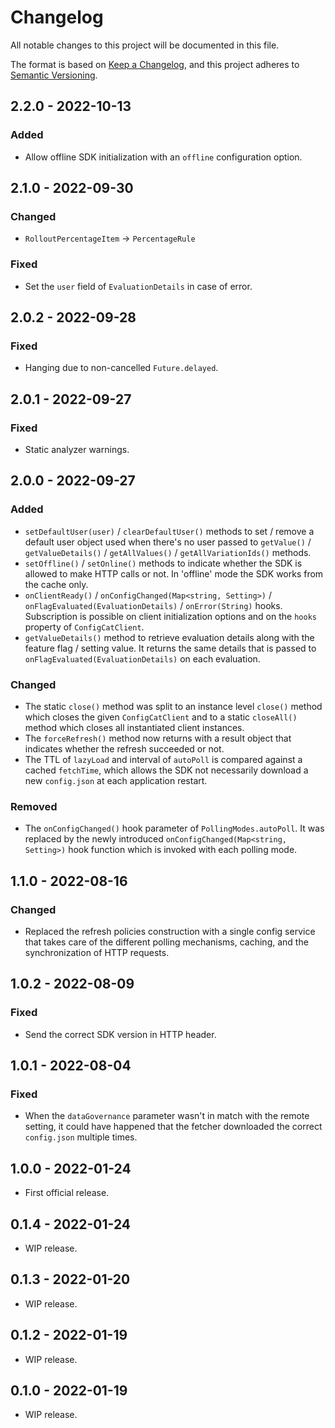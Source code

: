 # Changelog
All notable changes to this project will be documented in this file.

The format is based on [Keep a Changelog](https://keepachangelog.com/en/1.0.0/),
and this project adheres to [Semantic Versioning](https://semver.org/spec/v2.0.0.html).

## 2.2.0 - 2022-10-13
### Added
- Allow offline SDK initialization with an `offline` configuration option.

## 2.1.0 - 2022-09-30
### Changed
- `RolloutPercentageItem` -> `PercentageRule`

### Fixed
- Set the `user` field of `EvaluationDetails` in case of error.

## 2.0.2 - 2022-09-28
### Fixed
- Hanging due to non-cancelled `Future.delayed`.

## 2.0.1 - 2022-09-27
### Fixed
- Static analyzer warnings.

## 2.0.0 - 2022-09-27
### Added
- `setDefaultUser(user)` / `clearDefaultUser()` methods to set / remove a default user object used when there's no user passed to `getValue()` / `getValueDetails()` / `getAllValues()` / `getAllVariationIds()` methods.
- `setOffline()` / `setOnline()` methods to indicate whether the SDK is allowed to make HTTP calls or not. In 'offline' mode the SDK works from the cache only.
- `onClientReady()` / `onConfigChanged(Map<string, Setting>)` / `onFlagEvaluated(EvaluationDetails)` / `onError(String)` hooks. Subscription is possible on client initialization options and on the `hooks` property of `ConfigCatClient`.
- `getValueDetails()` method to retrieve evaluation details along with the feature flag / setting value. It returns the same details that is passed to `onFlagEvaluated(EvaluationDetails)` on each evaluation. 

### Changed
- The static `close()` method was split to an instance level `close()` method which closes the given `ConfigCatClient` and to a static `closeAll()` method which closes all instantiated client instances.
- The `forceRefresh()` method now returns with a result object that indicates whether the refresh succeeded or not.
- The TTL of `lazyLoad` and interval of `autoPoll` is compared against a cached `fetchTime`, which allows the SDK not necessarily download a new `config.json` at each application restart.

### Removed
- The `onConfigChanged()` hook parameter of `PollingModes.autoPoll`. It was replaced by the newly introduced `onConfigChanged(Map<string, Setting>)` hook function which is invoked with each polling mode. 

## 1.1.0 - 2022-08-16
### Changed
- Replaced the refresh policies construction with a single config service that takes care of the different polling mechanisms, caching, and the synchronization of HTTP requests.

## 1.0.2 - 2022-08-09
### Fixed
- Send the correct SDK version in HTTP header.

## 1.0.1 - 2022-08-04
### Fixed
- When the `dataGovernance` parameter wasn't in match with the remote setting, it could have happened that the fetcher downloaded the correct `config.json` multiple times.  

## 1.0.0 - 2022-01-24
- First official release.

## 0.1.4 - 2022-01-24
- WIP release.

## 0.1.3 - 2022-01-20
- WIP release.

## 0.1.2 - 2022-01-19
- WIP release.

## 0.1.0 - 2022-01-19
- WIP release.

